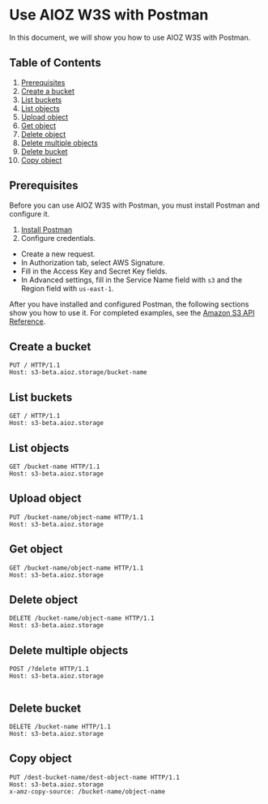 # Use AIOZ W3S with Postman

In this document, we will show you how to use AIOZ W3S with Postman.

## Table of Contents

1. [Prerequisites](#prerequisites)
2. [Create a bucket](#create-a-bucket)
3. [List buckets](#list-buckets)
4. [List objects](#list-objects)
5. [Upload object](#upload-object)
6. [Get object](#get-object)
7. [Delete object](#delete-object)
8. [Delete multiple objects](#delete-multiple-objects)
9. [Delete bucket](#delete-bucket)
10. [Copy object](#copy-object)

## Prerequisites

Before you can use AIOZ W3S with Postman, you must install Postman and configure it.

1. [Install Postman](https://www.postman.com/downloads/)
2. Configure credentials.

- Create a new request.
- In Authorization tab, select AWS Signature.
- Fill in the Access Key and Secret Key fields.
- In Advanced settings, fill in the Service Name field with `s3` and the Region field with `us-east-1`.

After you have installed and configured Postman, the following sections show you how to use it. For completed examples, see the [Amazon S3 API Reference](https://docs.aws.amazon.com/AmazonS3/latest/API/Type_API_Reference.html).

## Create a bucket

```http
PUT / HTTP/1.1
Host: s3-beta.aioz.storage/bucket-name

```

## List buckets

```http
GET / HTTP/1.1
Host: s3-beta.aioz.storage

```

## List objects

```http
GET /bucket-name HTTP/1.1
Host: s3-beta.aioz.storage
```

## Upload object

```http
PUT /bucket-name/object-name HTTP/1.1
Host: s3-beta.aioz.storage

```

## Get object

```http
GET /bucket-name/object-name HTTP/1.1
Host: s3-beta.aioz.storage

```

## Delete object

```http
DELETE /bucket-name/object-name HTTP/1.1
Host: s3-beta.aioz.storage

```

## Delete multiple objects

```http
POST /?delete HTTP/1.1
Host: s3-beta.aioz.storage
  
```

## Delete bucket

```http
DELETE /bucket-name HTTP/1.1
Host: s3-beta.aioz.storage

```

## Copy object

```http
PUT /dest-bucket-name/dest-object-name HTTP/1.1
Host: s3-beta.aioz.storage
x-amz-copy-source: /bucket-name/object-name

```
